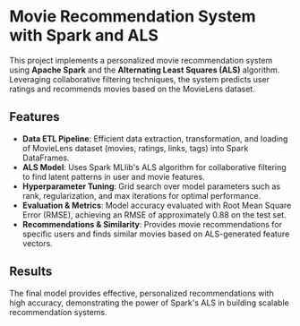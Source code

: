 # Movie Recommendation System with Spark and ALS

This project implements a personalized movie recommendation system using **Apache Spark** and the **Alternating Least Squares (ALS)** algorithm. Leveraging collaborative filtering techniques, the system predicts user ratings and recommends movies based on the MovieLens dataset.

## Features
- **Data ETL Pipeline**: Efficient data extraction, transformation, and loading of MovieLens dataset (movies, ratings, links, tags) into Spark DataFrames.
- **ALS Model**: Uses Spark MLlib's ALS algorithm for collaborative filtering to find latent patterns in user and movie features.
- **Hyperparameter Tuning**: Grid search over model parameters such as rank, regularization, and max iterations for optimal performance.
- **Evaluation & Metrics**: Model accuracy evaluated with Root Mean Square Error (RMSE), achieving an RMSE of approximately 0.88 on the test set.
- **Recommendations & Similarity**: Provides movie recommendations for specific users and finds similar movies based on ALS-generated feature vectors.

## Results
The final model provides effective, personalized recommendations with high accuracy, demonstrating the power of Spark's ALS in building scalable recommendation systems.
